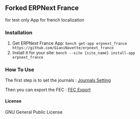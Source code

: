 ## Forked ERPNext France
for test only
App for french localization

### Installation

1. Get ERPNext France App: `bench get-app erpnext_france https://github.com/GianiNavette/erpnext_france`
2. Install it for your site: `bench --site {site_name} install-app erpnext_france`

### How To Use

The first step is to set the journals :
[Journals Setting](https://www.britlog.com/blog/erpnext/journaux-comptables)

Then you can export the FEC :
[FEC Export](https://www.britlog.com/blog/erpnext/fichier-des-ecritures-comptables)

#### License

GNU General Public License
